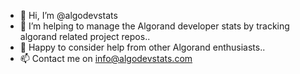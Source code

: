 - 👋 Hi, I’m @algodevstats
- 👀 I’m helping to manage the Algorand developer stats by tracking algorand related project repos..
- 💞️ Happy to consider help from other Algorand enthusiasts..
- 📫 Contact me on info@algodevstats.com

